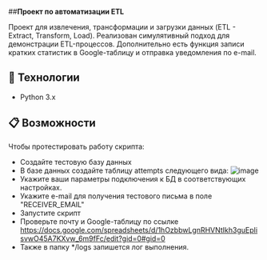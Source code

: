 ##**Проект по автоматизации ETL**

Проект для извлечения, трансформации и загрузки данных (ETL - Extract, Transform, Load). 
Реализован симулятивный подход для демонстрации ETL-процессов.
Дополнительно есть функция записи кратких статистик в Google-таблицу и отправка уведомления по e-mail.

## 🔧 Технологии

- Python 3.x

## 📋 Возможности

Чтобы протестировать работу скрипта:

- Создайте тестовую базу данных
- В базе данных создайте таблицу attempts следующего вида:
  ![image](https://github.com/user-attachments/assets/158239bd-a79c-42f4-871d-024c05abba23)
- Укажите ваши параметры подключения к БД в соответствующих настройках.
- Укажите e-mail для получения тестового письма в поле "RECEIVER_EMAIL"
- Запустите скрипт
- Проверьте почту и Google-таблицу по ссылке https://docs.google.com/spreadsheets/d/1hOzbbwLgnRHVNtIkh3guEpIisvwO45A7KXvw_6m9fFc/edit?gid=0#gid=0
- Также в папку */logs запишется лог выполнения.


